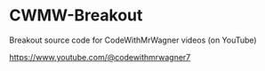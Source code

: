 # CWMW-Breakout

Breakout source code for CodeWithMrWagner videos (on YouTube)

https://www.youtube.com/@codewithmrwagner7
